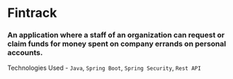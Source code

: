 # Fintrack
### An application where a staff of an organization can request or claim funds for money spent on company errands on personal accounts.
Technologies Used -   ``Java``, ``Spring Boot``, ``Spring Security``, ``Rest API``
